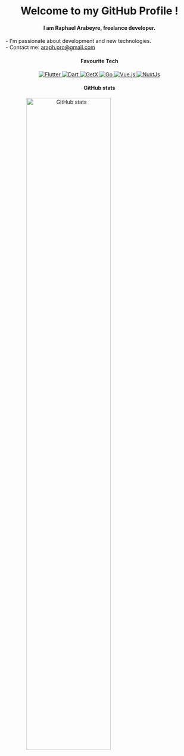 <h1 align="center"> Welcome to my GitHub Profile !</h1>

<h4 align="center">
<strong>I am Raphael Arabeyre, freelance developer.</strong><br>
</h4>
<p>
- I'm passionate about development and new technologies.<br>
- Contact me: <a href="mailto: araph.pro@gmail.com">araph.pro@gmail.com</a><br>
</p>


<h4 align="center">  Favourite Tech </h4>
<div align="center">
    <a href="https://flutter.dev"> <img alt="Flutter" src="https://img.shields.io/badge/-Flutter-fff?style=flat-square&logo=flutter&logoColor=000"> </a>
    <a href="https://dart.dev"> <img alt="Dart" src="https://img.shields.io/badge/-Dart-fff?style=flat-square&logo=dart&logoColor=000"> </a>
    <a href="https://github.com/jonataslaw/getx"> <img alt="GetX" src="https://img.shields.io/badge/-GetX-fff?style=flat-square&logo=GetX&logoColor=000"> </a>
    <a href="https://go.dev"> <img alt="Go" src="https://img.shields.io/badge/-Go-fff?style=flat-square&logo=Go&logoColor=000"> </a>
    <a href="https://vuejs.org"> <img alt="Vue.js" src="https://img.shields.io/badge/-Vue.js-fff?style=flat-square&logo=Vue.js&logoColor=000"> </a>
    <a href="https://nuxtjs.org"> <img alt="NuxtJs" src="https://img.shields.io/badge/-NuxtJs-fff?style=flat-square&logo=Nuxt.Js&logoColor=000"> </a>
</div>



<h4 align="center">  GitHub stats </h4>
<div align="center">
    <img alt="GitHub stats"  width="67%" align="left" src="https://github-readme-stats.vercel.app/api?username=RaphaelArabeyre&show_icons=true&count_private=true&theme=graywhite"/>
</div>
